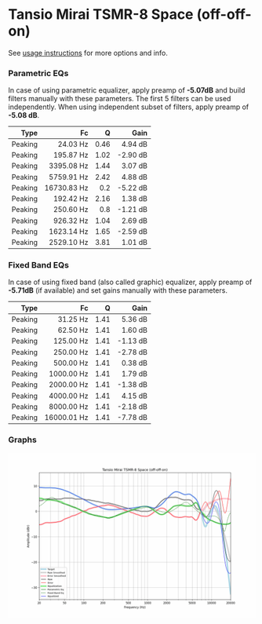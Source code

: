 # Tansio Mirai TSMR-8 Space (off-off-on)
See [usage instructions](https://github.com/jaakkopasanen/AutoEq#usage) for more options and info.

### Parametric EQs
In case of using parametric equalizer, apply preamp of **-5.07dB** and build filters manually
with these parameters. The first 5 filters can be used independently.
When using independent subset of filters, apply preamp of **-5.08 dB**.

| Type    | Fc          |    Q | Gain     |
|--------:|------------:|-----:|---------:|
| Peaking | 24.03 Hz    | 0.46 | 4.94 dB  |
| Peaking | 195.87 Hz   | 1.02 | -2.90 dB |
| Peaking | 3395.08 Hz  | 1.44 | 3.07 dB  |
| Peaking | 5759.91 Hz  | 2.42 | 4.88 dB  |
| Peaking | 16730.83 Hz | 0.2  | -5.22 dB |
| Peaking | 192.42 Hz   | 2.16 | 1.38 dB  |
| Peaking | 250.60 Hz   | 0.8  | -1.21 dB |
| Peaking | 926.32 Hz   | 1.04 | 2.69 dB  |
| Peaking | 1623.14 Hz  | 1.65 | -2.59 dB |
| Peaking | 2529.10 Hz  | 3.81 | 1.01 dB  |

### Fixed Band EQs
In case of using fixed band (also called graphic) equalizer, apply preamp of **-5.71dB**
(if available) and set gains manually with these parameters.

| Type    | Fc          |    Q | Gain     |
|--------:|------------:|-----:|---------:|
| Peaking | 31.25 Hz    | 1.41 | 5.36 dB  |
| Peaking | 62.50 Hz    | 1.41 | 1.60 dB  |
| Peaking | 125.00 Hz   | 1.41 | -1.13 dB |
| Peaking | 250.00 Hz   | 1.41 | -2.78 dB |
| Peaking | 500.00 Hz   | 1.41 | 0.38 dB  |
| Peaking | 1000.00 Hz  | 1.41 | 1.79 dB  |
| Peaking | 2000.00 Hz  | 1.41 | -1.38 dB |
| Peaking | 4000.00 Hz  | 1.41 | 4.15 dB  |
| Peaking | 8000.00 Hz  | 1.41 | -2.18 dB |
| Peaking | 16000.01 Hz | 1.41 | -7.78 dB |

### Graphs
![](./Tansio%20Mirai%20TSMR-8%20Space%20(off-off-on).png)